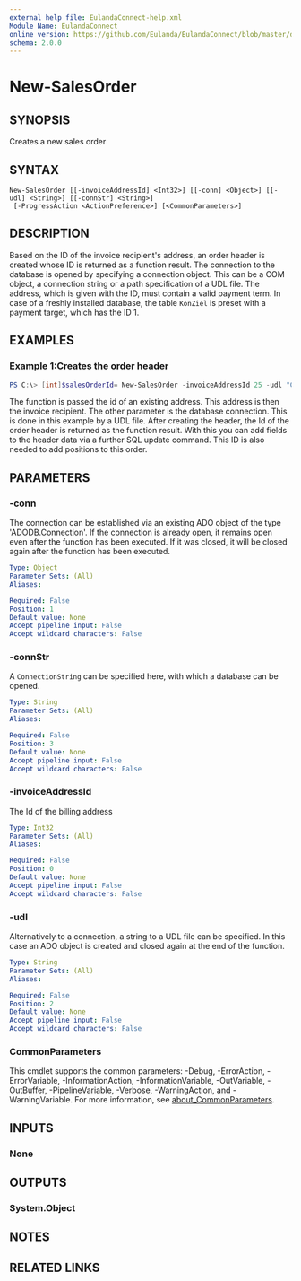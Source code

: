 ```yaml
---
external help file: EulandaConnect-help.xml
Module Name: EulandaConnect
online version: https://github.com/Eulanda/EulandaConnect/blob/master/docs/New-SalesOrder.md
schema: 2.0.0
---
```


# New-SalesOrder

## SYNOPSIS
Creates a new sales order

## SYNTAX

```
New-SalesOrder [[-invoiceAddressId] <Int32>] [[-conn] <Object>] [[-udl] <String>] [[-connStr] <String>]
 [-ProgressAction <ActionPreference>] [<CommonParameters>]
```

## DESCRIPTION
Based on the ID of the invoice recipient's address, an order header is created whose ID is returned as a function result. The connection to the database is opened by specifying a connection object. This can be a COM object, a connection string or a path specification of a UDL file.
The address, which is given with the ID, must contain a valid payment term. In case of a freshly installed database, the table `KonZiel` is preset with a payment target, which has the ID 1.

## EXAMPLES

### Example 1:Creates the order header
```powershell
PS C:\> [int]$salesOrderId= New-SalesOrder -invoiceAddressId 25 -udl "C:\temp\Eulanda_1 JohnDoe.udl"
```

The function is passed the id of an existing address. This address is then the invoice recipient. The other parameter is the database connection. This is done in this example by a UDL file. After creating the header, the Id of the order header is returned as the function result. With this you can add fields to the header data via a further SQL update command. 
This ID is also needed to add positions to this order.

## PARAMETERS

### -conn
The connection can be established via an existing ADO object of the type 'ADODB.Connection'. If the connection is already open, it remains open even after the function has been executed. If it was closed, it will be closed again after the function has been executed.

```yaml
Type: Object
Parameter Sets: (All)
Aliases:

Required: False
Position: 1
Default value: None
Accept pipeline input: False
Accept wildcard characters: False
```

### -connStr
A `ConnectionString` can be specified here, with which a database can be opened.

```yaml
Type: String
Parameter Sets: (All)
Aliases:

Required: False
Position: 3
Default value: None
Accept pipeline input: False
Accept wildcard characters: False
```

### -invoiceAddressId
The Id of the billing address

```yaml
Type: Int32
Parameter Sets: (All)
Aliases:

Required: False
Position: 0
Default value: None
Accept pipeline input: False
Accept wildcard characters: False
```

### -udl
Alternatively to a connection, a string to a UDL file can be specified. In this case an ADO object is created and closed again at the end of the function.

```yaml
Type: String
Parameter Sets: (All)
Aliases:

Required: False
Position: 2
Default value: None
Accept pipeline input: False
Accept wildcard characters: False
```


### CommonParameters
This cmdlet supports the common parameters: -Debug, -ErrorAction, -ErrorVariable, -InformationAction, -InformationVariable, -OutVariable, -OutBuffer, -PipelineVariable, -Verbose, -WarningAction, and -WarningVariable. For more information, see [about_CommonParameters](http://go.microsoft.com/fwlink/?LinkID=113216).

## INPUTS

### None

## OUTPUTS

### System.Object
## NOTES

## RELATED LINKS

